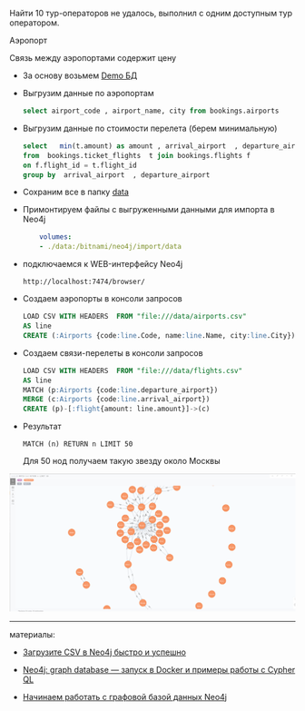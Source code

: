 Найти 10 тур-операторов не удалось, выполнил с одним доступным тур оператором.

Аэропорт

Связь между аэропортами содержит цену

* За основу возьмем  [Demo БД](https://www.postgrespro.ru/education/demodb)


* Выгрузим данные по аэропортам

    ``` sql
    select airport_code , airport_name, city from bookings.airports
    ```

* Выгрузим данные по стоимости перелета (берем минимальную)
    ``` sql
    select   min(t.amount) as amount , arrival_airport  , departure_airport 
    from  bookings.ticket_flights  t join bookings.flights f
    on f.flight_id = t.flight_id
    group by  arrival_airport  , departure_airport
    ```

* Сохраним все в папку [data](data)

* Примонтируем файлы с выгруженными данными для импорта в Neo4j

    ``` yaml
        volumes:
        - ./data:/bitnami/neo4j/import/data
    ```


* подключаемся  к WEB-интерфейсу Neo4j

    ```
    http://localhost:7474/browser/
    ```

* Создаем аэропорты в консоли запросов

    ``` sql
    LOAD CSV WITH HEADERS  FROM "file:///data/airports.csv"
    AS line
    CREATE (:Airports {code:line.Code, name:line.Name, city:line.City})
    ```

* Создаем связи-перелеты в консоли запросов

    ``` sql
    LOAD CSV WITH HEADERS  FROM "file:///data/flights.csv"
    AS line
    MATCH (p:Airports {code:line.departure_airport})
    MERGE (c:Airports {code:line.arrival_airport})
    CREATE (p)-[:flight{amount: line.amount}]->(c)
    ```

* Результат 
    ```
    MATCH (n) RETURN n LIMIT 50
    ```

    Для 50 нод получаем такую звезду около Москвы

![](data/neo4j_rez.png)

---
материалы:

* [Загрузите CSV в Neo4j быстро и успешно]( https://coderlessons.com/articles/java/zagruzite-csv-v-neo4j-bystro-i-uspeshno)

* [Neo4j: graph database — запуск в Docker и примеры работы с Cypher QL](https://rtfm.co.ua/neo4j-graph-database-zapusk-v-docker-i-primery-raboty-s-cypher-ql/)

* [Начинаем работать с графовой базой данных Neo4j](https://habr.com/ru/post/219441/)
